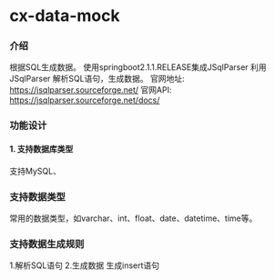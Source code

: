 # cx-data-mock

### 介绍
根据SQL生成数据。
使用springboot2.1.1.RELEASE集成JSqlParser 
利用JSqlParser 解析SQL语句，生成数据。
官网地址: https://jsqlparser.sourceforge.net/
官网API: https://jsqlparser.sourceforge.net/docs/

### 功能设计
 #### 1. 支持数据库类型
 支持MySQL、
 ### 支持数据类型
 常用的数据类型，如varchar、int、float、date、datetime、time等。
 
 ### 支持数据生成规则   
  1.解析SQL语句
  2.生成数据
  生成insert语句

 